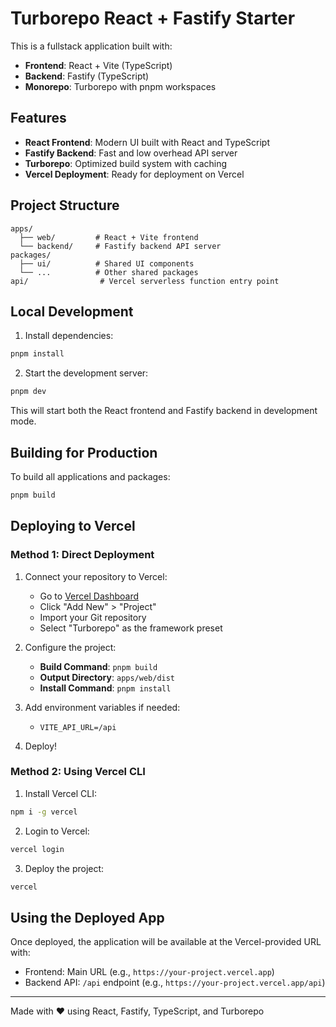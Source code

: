# Turborepo React + Fastify Starter

This is a fullstack application built with:
- **Frontend**: React + Vite (TypeScript)
- **Backend**: Fastify (TypeScript)
- **Monorepo**: Turborepo with pnpm workspaces

## Features

- **React Frontend**: Modern UI built with React and TypeScript
- **Fastify Backend**: Fast and low overhead API server
- **Turborepo**: Optimized build system with caching
- **Vercel Deployment**: Ready for deployment on Vercel

## Project Structure

```
apps/
  ├── web/         # React + Vite frontend
  └── backend/     # Fastify backend API server
packages/
  ├── ui/          # Shared UI components
  └── ...          # Other shared packages
api/                # Vercel serverless function entry point
```

## Local Development

1. Install dependencies:

```bash
pnpm install
```

2. Start the development server:

```bash
pnpm dev
```

This will start both the React frontend and Fastify backend in development mode.

## Building for Production

To build all applications and packages:

```bash
pnpm build
```

## Deploying to Vercel

### Method 1: Direct Deployment

1. Connect your repository to Vercel:
   - Go to [Vercel Dashboard](https://vercel.com/dashboard)
   - Click "Add New" > "Project"
   - Import your Git repository
   - Select "Turborepo" as the framework preset

2. Configure the project:
   - **Build Command**: `pnpm build`
   - **Output Directory**: `apps/web/dist`
   - **Install Command**: `pnpm install`

3. Add environment variables if needed:
   - `VITE_API_URL=/api`

4. Deploy!

### Method 2: Using Vercel CLI

1. Install Vercel CLI:

```bash
npm i -g vercel
```

2. Login to Vercel:

```bash
vercel login
```

3. Deploy the project:

```bash
vercel
```

## Using the Deployed App

Once deployed, the application will be available at the Vercel-provided URL with:

- Frontend: Main URL (e.g., `https://your-project.vercel.app`)
- Backend API: `/api` endpoint (e.g., `https://your-project.vercel.app/api`)

---

Made with ♥ using React, Fastify, TypeScript, and Turborepo
